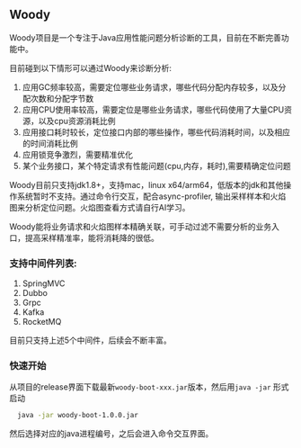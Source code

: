 ## Woody
Woody项目是一个专注于Java应用性能问题分析诊断的工具，目前在不断完善功能中。

目前碰到以下情形可以通过Woody来诊断分析:

  1. 应用GC频率较高，需要定位哪些业务请求，哪些代码分配内存较多，以及分配次数和分配字节数
  2. 应用CPU使用率较高，需要定位是哪些业务请求，哪些代码使用了大量CPU资源，以及cpu资源消耗比例
  3. 应用接口耗时较长，定位接口内部的哪些操作，哪些代码消耗时间，以及相应的时间消耗比例
  4. 应用锁竞争激烈，需要精准优化
  5. 某个业务接口，某个特定请求有性能问题(cpu,内存，耗时),需要精确定位问题

Woody目前只支持jdk1.8+，支持mac，linux x64/arm64，低版本的jdk和其他操作系统暂时不支持。通过命令行交互，配合async-profiler, 输出采样样本和火焰图来分析定位问题。火焰图查看方式请自行AI学习。

Woody能将业务请求和火焰图样本精确关联，可手动过滤不需要分析的业务入口，提高采样精准率，能将消耗降的很低。

### 支持中间件列表:
  1. SpringMVC
  2. Dubbo
  3. Grpc
  4. Kafka
  5. RocketMQ

目前只支持上述5个中间件，后续会不断丰富。

### 快速开始

从项目的release界面下载最新`woody-boot-xxx.jar`版本，然后用`java -jar` 形式启动
```bash
  java -jar woody-boot-1.0.0.jar
```
然后选择对应的java进程编号，之后会进入命令交互界面。


